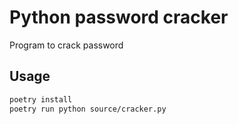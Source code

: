 # Python password cracker

Program to crack password

## Usage

```bash
poetry install
poetry run python source/cracker.py
```
